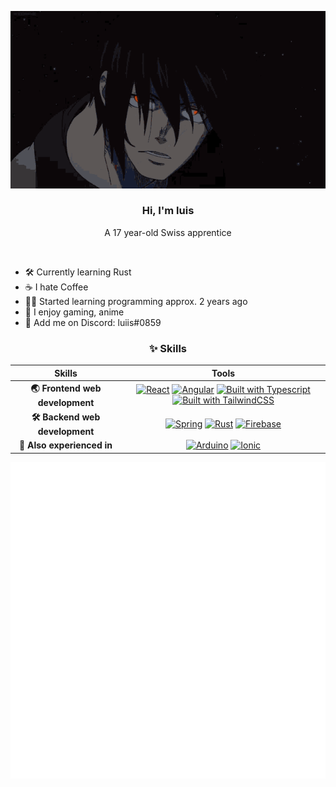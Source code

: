<div align="center">

![](benimaru-shinmon.gif)

###  Hi, I'm luis
A 17 year-old Swiss apprentice 

<br>
</div>

- 🛠 Currently learning Rust
- ☕ I hate Coffee
- 👨‍💻 Started learning programming approx. 2 years ago 
- 📡 I enjoy gaming, anime
- 👋 Add me on Discord: luiis#0859

<div align="center">

### ✨ Skills

| Skills | Tools |
|  :-:   |  :-:  |
| **🌏 Frontend web development** | [![React](https://img.shields.io/badge/-React-61dafb?style=for-the-badge&logo=react&logoColor=black)](https://reactjs.org/) [![Angular](https://img.shields.io/badge/-Angular-dd0031?style=for-the-badge&logo=angular&logoColor=black)](https://angular.io/) [![Built with Typescript](https://img.shields.io/badge/-Typescript-2f74c0?style=for-the-badge&logo=typescript&logoColor=black)](https://www.typescriptlang.org/) [![Built with TailwindCSS](https://img.shields.io/badge/-Tailwind-38bdf8?style=for-the-badge&logo=tailwindcss&logoColor=black)](https://tailwindcss.com/)|
| **🛠 Backend web development** | [![Spring](https://img.shields.io/badge/-Spring-6db33f?style=for-the-badge&logo=springboot&logoColor=black)](https://spring.io/) [![Rust](https://img.shields.io/badge/-Rust-ea4800?style=for-the-badge&logo=rust&logoColor=black)](https://www.rust-lang.org/) [![Firebase](https://img.shields.io/badge/-Firebase-ffa000?style=for-the-badge&logo=firebase&logoColor=black)](https://firebase.google.com/)|
| **🔮 Also experienced in** | [![Arduino](https://img.shields.io/badge/-Arduino-00979d?style=for-the-badge&logo=arduino&logoColor=black)](https://www.arduino.cc/) [![Ionic](https://img.shields.io/badge/-Ioinic-3880ff?style=for-the-badge&logo=ionic&logoColor=black)](https://ionicframework.com/)|


![Metrics](github-metrics.svg)


</div>
